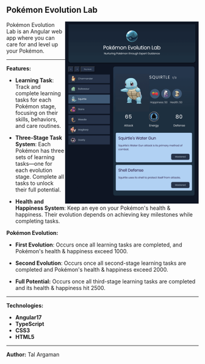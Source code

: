 ## Pokémon Evolution Lab

<img align="right" src="src/assets/evolution-lab-screen.png" alt="pokemon-lab-screenshot" width="350">

Pokémon Evolution Lab is an Angular web app where you can care for and level up your Pokémon.

---

**Features:**

- **Learning Task**: Track and complete learning tasks for each Pokémon stage, focusing on their skills, behaviors, and care routines.

- **Three-Stage Task System**: Each Pokémon has three sets of learning tasks—one for each evolution stage. Complete all tasks to unlock their full potential.

- **Health and Happiness System**: Keep an eye on your Pokémon's health & happiness. Their evolution depends on achieving key milestones while completing tasks.

**Pokémon Evolution:**

- **First Evolution**: Occurs once all learning tasks are completed, and Pokémon's health & happiness exceed 1000.
  
- **Second Evolution**: Occurs once all second-stage learning tasks are completed and Pokémon's health & happiness exceed 2000.

- **Full Potential:** Occurs once all third-stage learning tasks are completed and its health & happiness hit 2500.

---

**Technologies:**

- **Angular17**
- **TypeScript**
- **CSS3**
- **HTML5**

---

**Author:** Tal Argaman
